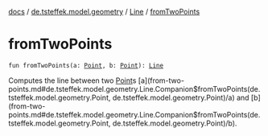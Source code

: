 [docs](../../index.md) / [de.tsteffek.model.geometry](../index.md) / [Line](index.md) / [fromTwoPoints](./from-two-points.md)

# fromTwoPoints

`fun fromTwoPoints(a: `[`Point`](../-point/index.md)`, b: `[`Point`](../-point/index.md)`): `[`Line`](index.md)

Computes the line between two [Point](../-point/index.md)s [a](from-two-points.md#de.tsteffek.model.geometry.Line.Companion$fromTwoPoints(de.tsteffek.model.geometry.Point, de.tsteffek.model.geometry.Point)/a) and [b](from-two-points.md#de.tsteffek.model.geometry.Line.Companion$fromTwoPoints(de.tsteffek.model.geometry.Point, de.tsteffek.model.geometry.Point)/b).

